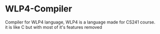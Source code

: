 # WLP4-Compiler
Compiler for WLP4 language,
WLP4 is a language made for CS241 course. it is like C but with most of it's features removed
